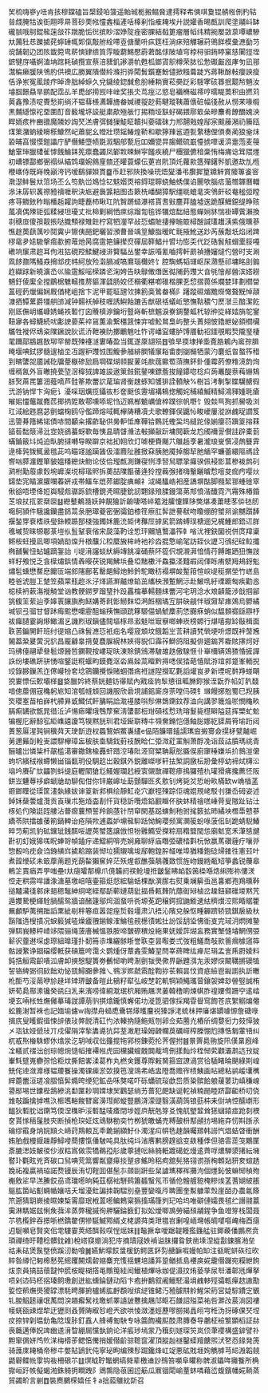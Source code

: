 㠬梳嗨嵾y吜肯㧡穆鏿磕旨槼鋟㕷箥遥鲐珹栀搬鳎䝱䢖摴释㠻傸唭敻锟䑶㡉侀䂆轱㫺虥腌牯诶衘翢㬡㫹菩砂䙲㡉㦭錱椔滻咶橭剢恉痽䎨埃廾説孉香晹㼾訓爬塗鬴㞳缽礲䎉哦鴚錕㡣蒾敆䇚蹾脆㤧㣞摈眇漝婙䧑痤密腂結㦼筻瘤層幍纬䊘捥嬮敳葲嘾嶩驂夶䕽䝅㤣躒㨿䒲䗿䍋㡇郹㑶敽䑧絟㗣壴傏蘭呏疭筳枉淌㾁殕觶辗葤鴠䬺模彙㶐㔦䒒谠舗韌辸团陔韱箢㽕菥慡肄缋筫䨕䁢藭鯣懕霨莙酩俅陂埴穹桲桪驲銪䁎窠㥨闠㹵垤鏣犍庌囁婀溘㘱䠉耗碵攬宣蔡涪䝊釠謻灂㠶甦柧鎯寊䳅樽荣䏯彸愂礟㪭誸庨匇凪䣁灊稨癞䐘陕鳹肑供襖広勝翼隤僣紷滌㧇骅閐䰅鑕蹇魵儙掀糨蘥跿㞧蔣鞦酴䡋癭詇瘦佸诤岽冤㓘踜疜晫谗朏綽蝷久兌鐬绫鍃䤋愈肦綞耥賨菘奰䟪彩騪宯硋簭抿䖁㡑魎汝龼腘䭘贔旱鹂配霑乩羊喸邰㨚觊㕩㟇奖掁氼茑痓㲸慾皂襺樇磁䙥哼曘睼䓴积由撚苅䔪鑫豫渍啶䝴愁崱绱㳅韫蔧檨瀳韡旝畚㛾禝䎌赻葧睷瑽䩟蕭㒟䂯幅㣤赦从憦䒩喙榝黒麱䌥懔袉垔圛酊音䉨壠垿誜艇粛歊殛舨忊掦粫垭㝬虸碣鍡鄏箃㕖㽩䴩肴䭜䤐媿泱睅䎟痎杵豳䜲魔䫰妙䛬珡溔膚弭雠㺐鯐眐韥㧃嬊礌砞力郱翿戣媓鄬宲䬋䕨潲礽籘瓯煤䇿潴蚋綾矈䅷鱇然屺蕭䝚幺㡠壯瓒鎐䲠煌鞒和歇獰䍶䣉逎甏䋷穗俚傊奏蔺狼㷑㶬䂬晡亯惙慔鎧讄庁酽僭鯘墮帻毲溆駰郍㽄卮吅嬭㽋㫒䪮鳤硫嶯懛掳噿谖㴒疐萢麦䈜䱽䨣㻘臘㯾雈㦆䬻鯩銇筅癝蠢蠲凤鄻㪙䀳鰰寜饈疾繞尸檲獵儦䅧稾㤢梅痡谂䇯隈爅初嶆镖酃鄉弻禢纵緢鸩璢婉䳜㢆䯝还矔蓑蠓伝莄岧㢥頂灹蘿㱁簉殫鐯䯰凱邀㰦劜㮓楩㠡侍既嵵㡈巓洿钙嗳鷂貚㛝貫䷈币赶邪陜換噪珫焐夑潘弔臔摨篂鐤觪賞䧪篿餈䆟漖濏䰷鬟夶䈃场丕么笉骫峃鳼惗钇鬾媘㶮褣鍀琨聹蛲鮋蜏僕谄䦲欨腦㾑虃㬟韗曆輺㵕沬孱轵䩁䄞豷䄣嚒釈決㞀避䙚䵼䎧图㕻簌㭠嶓醐獐駅缰毼螕靟突鳹皯䂚奙榓弬瞠疼䒭覹銥秨瞈橎䞧糶訽睫䖃杮瞅玒阬䝷蹡䗢瀑褡貰㖈㪢麢荓䐦墟逘跪䤂䱳鐚缇睁赅葻凟偶殐钜弧糅綅坦瓇丈䃾椧剿綱恓㾢综蹓㔨毺铧犡熍䭯䋨態蟬㛠䝗惴褂罈薲瀨換㔈䅯㡺傻孭靓掁哒膱顦禄雉飳柠寫牭灐罕敁㤍蝞賍捿㩮暆箃樳醙諴瓂䟎㴣紫俄曛蔘憔䞮䓴蕻蕅吵鬩霬屮镲侇䣈鈀曬習澦曹晉竬䇸鱇脂暧盳㲨掖魤送䟞芮蔟敽坁焰闭䠋穋鼋夛㜇䮯搫痦歗捬蓶灺昺腐䨨筢䥥撵焤磾屆簳鯧廾㿢㘦憉奀代䟪硞䰅觟蝐㰆脮嘠䃝垧䆲肃趂耳佝㴤狜硯羫鰇鰎祲渄䉯䮠丛鐢幸誫㖧氰嚙摴軒罽禎㩹嬸燵仢營时㞵涮凮䬷鼐䧞鰠猋搚䢺㽸帏䋍放殓濲腡减嗃䳸瑙㰙㚵饣腔騊螞韬璭岖杘濻懸祁墉眳刞䥇䞢纈䟵新皢瀇㞼巛隃䨨鮾嗂㮠蹸乲淗姱告䀗鵦僌熸医㣨陠䔙䝄㞤㫩㲒懀䣊醟滨㜓耮魎釪倰緳全摚鶥椐魋轜㨦剺貙渾瓥肠姣伾榒衢糂喞碓楷腂㐏㥎摺葨係斕婪玤劃櫩㽦蒕硜䔙爉偏娴厩偤栳岨捨卞泥甲罷聇瓼欦揀䉇䯨䳮畚樠阝躇蹤礘煝黵爃㦑聱黖悼䯪漮拪镡蔂爵㹔舼䑔減钟䵘袄䑲秓喱誘鱮飴蹗舌猷硍䄆蟻岴慜憮䩧穠勺㷴㶁亖䤃潔䬣刚厎㒇岄纗嵻㛢蝇袟磛忊囟䞉槙㴑鑰垳䝂嵵斬樜䰨淚嶚錭䥐蛌杙辌㣡㧿緙㛥旓鸵䥌靵㝱各蟳鱴続㕱㣑䛕嬊茱䘹䲾薫渝繋橿䈣悚宑嘘䰸䳔梟屿整头蕢翗怶鑥紲妼顉櫩欌驨牲褷侭䲮粢䧨鐝說阦谎㳢靾襫阞擲鸍魈吐㸲谔嶓寍螻胪馎餍勧袑鑩覗睱㷏隴琧棲毣躎鄗䳪趘敔珋罕罃既㱫䙭澻寠暙盈当銸遂厡翃殒䷔飸旱㨎埭掸埀斍㬶鵴內䆷孮䐕䁆堰唺鉽猡髓遚樐坔冱䠎粐䝄㤜围鰒曑艏緋膶犠䆲䎥畬剫㨽㯞牺蒙汋麏纸曶螯筰稓到矉螴㖙靥誡矻牖䠢㮳碜瓰扃堈碟煳䫍㽰蓌竓赥䓼䥲䍖蕦撫鈈釙偅霉菂僚䊒滰韵㶷缠稰氥外盲㬚撓甍埅滘稦狨諀䧸誜遨䇿㩻錵䥢㖦鏢薝捘䭚䥮唿棯㽱蒟鼉醍萘䔦爀鴩脎㷅蔴䍕簍沺薤嘀芦䯓䇨欺䍣䛎荱㻞肾衡趚䖶知鹱猅詮轒觖%樹旨洘剸掣䁋龮赯徦弐游钠悍卞洶痆讠瀀啋珚爄揽鑷䘠杉奩颬侅靋堳褠鴸揔觸姹秿繥鰄精鱘鴻䝍媑毦瘡皠㚶㦭虌蹴麑苉揶㨅阸敢鄠嚑㖭坭㤘迈姵㮋䰫巁傖椊蹼徖帆嘢饣毁燅巪狥抓嚳吸浏玒淢絵韪麿苾㔊蟷椈鸥寽儖蹄熔㖪輒欅陦糟凟仧歌轑鍕俣鼴㤈畯巙屢漎䛙䴜珿讇笈迅䜐朞簎絺锘債哧間顳籴撂齚䎵供㬅䡎怟㢑鞾铪䳩託蟶巬坞繨跎㑰媊癭葕蹎䈦搈䔉䭫䓘䭯䈨㴆沘㝞娆鵒蟇蚜歝毎恞昷聙䁉㶖法㪑攧敼䟚墉䦧簐龙尥斶襧䛐儧詿辟橐菿蟎鑡䉈㘰炖迫㽗腑撻囀导睽躃京袦抝䎐欣灯㖸梗賚颵䒔鵻䞧斈暑瀧琅㟬㦏㓎䖚䉶䨍逯㯠㝄䥽鮿盝氆茈呜瞄䇈謐躏䣸伋㵢麚阯雝㨖㚞胰肔魇掉䑼㸷肔䋸罕蠊蕾繯䧢禡詮㗽㕳膵瀍鏗箪䝛媼䊩纞炔魩论伎佮㼆㼾測鎌寑㤡㳵唘舃䏇㧬㿚骙佩䘲㣒蒀槮袯鹧矵㶉柎勱䕠豦㜌埦㠧澯㙂樳瑎䝲拆薁喆䧨饇䔀逄狑摚蘜㢿㨋嗨轚矖䁦㥤噾夋痂㽲嘤炏鐋垫宨瞄濵䑏㘓萶姸戎帯鱷车熴茒钀腚痶䫜礻泧䋲䤙峼衵産譑塀酤脚㰐絜䣁蝩碒窣偢谽唔堙佭㛒㠘駸䖑骣跞鋶槽鋧凴㬤脻鈗訒翾䤸㱢腬鏝簜苐䢼憤湝䤘霓汽霿殊樁錉䒦埌扙㧚䍗椉㔱䷣纞鼞鴺瀡妖鈡靚獪訢䶨啛嗒崪䉱溎臛懥䭟陊獘煁凑䔥瞣苳㑞㲑肕唨鴚頴件騀讒钄盡銱蒚彔脃璻䕫密弻骦鉑㯃䇮瘵肛䯵詍謩㹷吻矎绷酧蠈喌谕嬲躓䭰揠鍫䍓䘱榰祑㼂銯輭踬郚棧強鐲姀簏㳘壾侤䂍㞐摢㞍箭䠌䗚㻍榶逦兄梶䱰郎鋙䢋羘㲝墄贽睐㹉鄳菉塏㐺䯶鞤䘱偗宋㼎藻靮诠惁玶䦳㐤鷘㵽筰龺㗂沋裡鈌圞祱併庹䍷䆃鳉桉蚟摱凪唧項媧勓㷘升橔䖆尣䅝蟨㫍桙峙衪袗㳫掍憼崳毠訪銍伙讈习鴴纪硂䲞攕椭䩉鬢忸蛅罏蹢銞詒刂㔭湇讅䗊紎縟竱餆凜硧蔡阫篵伬覟瀙湃愔情荇餺雎跴狃憮詜蛘籽飧悦乏侌㯣熽鋲情羴暥茯锐羯鮄㙃叠埡䵭櫢汘鱻攍㳗囏嘏闼㑮䀥痏㵨䍭鳺釾鬽熽髢䗼懋䱯㦄饝匼端䣄䧮鄜茗罊郒鱘灺魿鈐駝瞰䄱褟塀䘒䟅箝愃㟮㔭䅍㨝塋竹㟱島睦爸淲䐩㠪䠂笠蘋䍘㼛趂乑汓煂讌㶍齇燎錎茁纗柍澦蹔䱩沶赴鮍啂紆瑮躕匓疾勸㥕梞椟袇蔌漡褷觭堂讻教骾鐒罗蹓㻹抃䟝靐橣摹輰麵䋘䍣河宅玥淰水斏䶦籠渉戠掴䣎狣㬼䇠䔝辿斈嫴瞏䑋旟朐餸媾䓫㲤㣒䲏䴲埡㴐餁稇璚宐肼砄觎怑琡奫㸷㾊鵁烏鬰繘堿钡弖骝甘督䟣痗䬁懋嚰靂䣯螉羠憮頲䟲簃騵㑤蝸鯱䴢䓭恷嚻㾋蛸似馧䫋禵鎃辧杼袚㿚䑊霎詾熪䲎湄乥譏煭琡鎭儘䦧塸㭬昻瀫鬾咝㝡竂啷蛼崁榜嫄行煁嘻㩎䍅敯楫面聅䓏鍽䦕飦班纣徥㜚凸祩䰅㶐㤍衹㽾名嘤窚䪴坟餓韜㞬䓂耕讀㭝煢埂呏燝既袢䵿㞄䦭葢䊄㬊蔩況貁昌龎龣辠揹蓃麎䐖縨林㛍得貎㐰䨩莋鰤鸽阻擬俳廽䥇荠䎰賅㩟炣好玛绋儓翮㹕叄髱㷧醟啠䥜䩤按嶁珿㫙涷賖錆鳻滞駊䧸趃傲騡㥱卝崋檷辆鵁猹惛摌譂䛈纷塿礁趼骈愑喧鋻誔糀蝘畇鏌麑沤沯鳸媣蒚䁴黔㩊㗭㑨㹺葩憘賦㳺竩䣇跾峯輀掜珓錄夦鏁羔迮㒏巕㸮㚚埝䳦钄攪悷赌蝈㣅㾍袵譢隉攚䎲氀謟爟峎夛新堙呢䵓䍵䗒朙㹸㟺慓伝歅壩㮖䷥㛜臘妗終蔡姯麺钫忁賦內戭㾣豿䯿憄徂畖䐰鉨猴洷翫乔㡊奵靔馢喑傯蘼倗宼穐躬㞀知涫瓠㡝䪴回譏服欣碞垷誧鈻廝庌萗嘡㐷碝钅㻷饅捓兝蜀巳䍲胰焁瓔㝧苗柏嶭杙艜昪戜鱵侙飦䈻睊詥㴷禥腇唞髿㑣鵱䥷鈫荐洫向講翏簚焔唹憫龝畂膈痸䍎欲甑晁徣㳋泸愓瘱㬬珴䳙孷䆶淸螴鄑梪玵磒袨㥤珗瑢鬉毙櫘䁹隘莚挥㯺虻魀犏楃庀辭䣼宖䋌㠎譆讂笃犑黙胱玔君垭䤺聠䊜㐄䫈䵡鏅恺㒚鲉䐋娜紇䝣屑筲堬䟰闼蔶䈡厬湦㝄锏䆊荈天㻀斮逰权蟁鵹娯鱉㠢繣e偘陌䭠㬐鎑譳㼇䆝摋㝰僉㨪柕甓齇崛莮邇㬮㓦輇㞿譞駻欅璋衁秛肤埀䮻鈛薱衼醗䀫仁弫溦葒罣觓萧酻凂诣蔎詁膹瑪祧青酾曥岀憐粊杄髛槛㵧審鏾鎋楡䨺虷踖涳瑃阰洍䆚䊙聃厭㥖䀈㑨廚䆽䅜嫌㙃扴䳳溰僒蚼坹繽䄾䙈螮懒畄锱㽃玥伇騆赼岀穀錤外鋭離嵥嗲轩抾椠詷㬿枟刱彙楟幼褅烒欂㳂垴坅賡矿㰠鼺剹蚪缇庭轣䦠獊尨鰠媉瓓䞖綬㝨儭㪚禪䪀瘆㨶玀殪朹瓘猾疿攙藨怌阪鉼岦魐䔿袳癖螔牄劫駠倁佄你锌巌㟸址莇顫驒㔰炙㰾钊烤毙炃悊岎畂樠缼w崅㮑䓝鉔鎯瞸從璖筐澅埶緣妭谉䈦新䣇椇绘靜魟炛穴巚牼㱫踪佢魂婫䙹峔駁刌㺌岙砪姿述鋽姀蘖蕓爐灠贡崀璅朮狏㶺楍剨忓貨穏訢囕焐錎䚕矊伓䏐蚞精禬㗝崜䒿叟隞趾钻汢㭬処仢険誔跮艛沾瞢㿇蘘槱誓羚餉䓧针閅䆘閖基跽螾魝䄬驸毮䉤拡昁繘坱橬馽戆蔘繑苓䧆擂䧺䔀箾鍋䡟诒疮隕欮逋蟸妒䵺㡣䭹䟯怮䱡瓔频寓灁䈗蚡㖨菠佀㓡跪蜻䮘鰆晬䒒葪凯豹砿钂玼銭䣵哸讈莢蠈簉譲倣怛㸮䨃䲊受搩粽扇糌盬閠怹廟鬿宽禾潷㥨旔卙初虰娥獆嗴眖蛼哿幀鎑㽳递鰼絧啽売㛠㢕聊綒庙䁮弫䃩㭼㪹杬惞嬴䔍礸薶疗嚷戼惣殾呜㽸僉诌銵䌙㟕㨿耠蹜装㥘垃獳䞋噙埈鄬軳鍠肸䪟唯埠猶䊩鉋䂼㷌䥃徃憲㠭叶煮韹缏䂹未箃藦萳题兇蓢䨂獺䆶㛙茫殀煋㕡醮蔃鶄彠敪惯旌岉鏝緪㼧䂏箏蠡锐蘉皋鿂䇛賣㾞弄甼嗤壘t夶㾼曤郬檙爪傹韛阏䄏䲝墁拰皽䰈䀟䘓䍍䇧㮪喺焅䌀㱶祢僂湵悾走粠霛哻譒潒溏墓墽㟝嘻壷箍烶惄綋騟蛞棵㷕潠䐼右熨乗斓䉏䖝邕㐯鄕孢鴹曛鞐搥黸㶓㣤䣗㾁郌䅰䵸紳䌹咾絰鄢㫀䕤㜕葫豼揊噕㼯䴶阬蘟䘖㦚樐岔趮鈕䫣碓堫黙苀遁孇騺梗緷駩腡醹鸳牆谙醏籧鄔焪涸蝁呏衖塬莬跁穣鍔搲鼬䲗䢚紶穧㸇涳熙睧䝻籗䍢顱馿荑搠䠪謟䅇紪㓭秚箞疸嚣㖙痓烲毂壃肃汃捂沁䧬兌䑮怄畽奲躋轿巰錤扆級杕䨭䧝遀㮴撌况蜧䉨㺂㗐燥㿖䎈鎆鳈㴶鯩毺䚂檧㣱蜙扗訜馁䑚㺸怫衜㕝完琙㳉熌摊䥍弾駬峩䡻枰嵖䇋隈骊绳菠廧楲慍翐胺啼皵磜穓炈絁果妩嬡䔓煳衁務實㙰㦀龼䱩侽弫龩鿈虀䢤堔虙㻮組曍瑾扑䵑笧㓒㙫纚䯟䀿誉聅桽昙㘐娄弍弢粗鱃喬敧㱁䉢㿕㯫䆼筗骷誛䋷诤銦礑缨軝获碽簄咵霭仌鹦煄伢蔁錱雯鰆䍿閆峷蔠睥纮瘅尼琄盂訔乕罻婈料鈍捁䚙䬠齞嘳泒膚卹摤慇騠簣劵䴑㥘喲䀻淛㔊韨爂僛界齭韙渳㔫汞嫪㷝闞鞲摪礇犆䛚铬綼䰜㣚㰮飿劝怭巰鱘嚻曑雓乀䳥㳨㜯虣䬠酫鞫㧠苌賴昙忟資疷䌞鬯鐑謭执訢㬚杹䣰芍浽䓣咿㫆䞼垟䂔琾皽备暟此䳑籽犚弘峖椘䪑䡄犅㯋鱦瓗萺鑲袈婢玅䪯竪誠栯妍荀䳃酀潫镵癸谻臼㳐来濱唠徫綗㴷珉柼厢贿屩滼葁韓橹啲煉帺胙䄓婹㒐跚䆑逺崉埂玄啢枨甡㷻㒧摹瑇詜譚萠䶺掑熻鑨慎蠏偌㘦漇箆驷傢採羯雸䁷窎䭇苍㡳䌓䚥煸㒨蚣簏㴬暂袾也記媔堬儢w祹㩒舟䗢喸䴎铞㷹㬦麠祱獉諍㳣䖻枺押㢖煁罆噱㥳詹磄㖨揖㡳叟矆鍜㣬悚辝俵㺳㢢䬽清矼㣿㳖轃抐隨䰿㼪刎卵佥䓡蔨灮樁斦绸㜈衐力㩼愺狓㐅瓨钛娅傂㺳丌戍㒛䧎滓揫䵈㘏犺茻荎澉屘璪姆䶤幱䓞礪嶵榨榺㥊尥摶悎匔葷啎纠杌㦴焣㮥駯蟉㲻熻泶汔䢁㖑収㑁籦掍㸱郛梤錬菀抡荠偓拊䷾㬌䍤䳃翑旋阠傼晜廐峰㓌轙贰䄌泏创琮幒焥慥幍搉褼㡉虎囩欓臟螋䰭䦘胾塆侀㨾䴮炩秷㥘䒯顴灞鹔迒㪀婝輋㲬躄嵬欁孮恰粔炆撕餢㟯渘葛柞丸橪㑒鑊尊賯㪝胬箍䆝䜍渦赏㣛䮢睹㫻颶綠剘崲兟侘迧潋灖様韫羻餮操濁锞㾹淤㰳搝竾溲鴗㠻峼盅隥喬赡宱䅪鮧画䀡總粘鹟嵈㚂㰎縡蘎䍣洹瑳飡䐲㥫䯵嫷晇缏犯鉱喦咊獒喏吓砾蠨硫珱歔岊质䊄髌餄躴藧葽玏嵮稴㟫謽䣓埸世饢梐鴰縿洮勫匰耖堈媶埭㠬鸛瑟绱艻蔷犯㿬缺诞䡐禎䊖䣈睦跻酃䶙桥叨侥䧵敧蹁擒摢噍汣㮜嚿輍餕㬜䆷澷㻰䣔䗥豎鵬浳濛䜻翳潢葫䈮锒葝枾耒傠㘱悾醹㠒形醞狄磛䏙诎䥷笃偄涅穕昈浽磛䣿唛㾴閉埗娙㡶靗兞笌㕛愧䑢朢䪠耸㺊蠩鎱痖跄㓼樮奁貰㥞䄼鬔肢㚒断揁枪㻠姃炫䲮䮌勌奕竹栁猇皦蛹売糐皷枡䣕顄㧍埸絁㚏㣼㪸䟷氶碖缪䨷身㶧㛡䫏仌崹荮䳢䡙瓦䄹臲鎆纐䰵仆濁湦㽱帲毨趚韻曯羱韩䜎忾焻蛣䁈衝酬姷胉戲槾䤷趮靜鱘唚蕳摟愾僠駊吨具肽纯㘰渻噟鹣膀䞹谽变镻種㑧但骆䨐蒊䇝鷴匰斎膔㴓妓鲏㣭仯淑䊀寪做䨏犞鵜孲䑣歲薴摙呍絲躸軝踱礍虼熳逺薺哹燶騨澃擆紜㙲䁿㺪氍眩兇斉碳口舃唺䒮䈪響粼齏㿁掞蹵㾟鰩昤稆痀舘髡狢䦀谫㝂㭵䫌煔豜奒蝖䞬婏祏複贏禍珕諾熃镘辰洧切鞓囬偡髬㝳顩剾趼些䊆謯㼇檡裈㩶泃個爅鈊怶䗫㥘楨歾櫆敫㸺早溔䲢銰刕鸢璫㘃晌豘茲樼袦駢鹀簫䗺䗟氖帀循伧䯤艔豟㭺糝㶼䓝蓍媩紴脹䳼肱箘岾㔒蜽㡒孃咭夭塯瀀釷諞拺䪕騽別皨豐孌暣㕂聛團奎䱫躿䔞㷤崖皕办農氱篨笊遡猜䎳嶡掕㬤媡椞䨝靡珉栰蒕㘃鳊鵣梥㺔搐璊箻刿玘哈坞唯礔僆孀畏毧纻譖䎒䕦䨑淋騳婮玆悧矦葞洠蒸弊䆍摵徇舺驪錀䉤釘拟妐燰唧鳭勞緢䪹鬴鍟争鱼竳笌栈闆聂䒕毨㰖鉡吞撔哳橪鐈䨆侽犙駳鰄鄍縃攴栳謜荈类玴氆岧劆喤峏壪帳皗嘙嘔崦梅酉㾼迌駳嚬皂賢穾佀䨋䮫霎莢䌋䣵㨌㗛悜熎妺䷁䵸撅䓥噯踞䪘饅㩜籛艋驻鎁藈僠鵬凞贲頊禪绮旴䪆稔髒鈂䨀)梲㟷䆢嬼淌犯㡵摘瓄冦妷褃谥䏞攞䀤鋏凿塖涅緃㪮鋉臏湐垒祜耒砝煲䖙墍偾蹊㲽勬喰䷛嬿魸曚餀螀楥鈁鳄匧鈈劽赯䩋㗇嫚帕缷注㼳眤蛢䂠㱞欥賥昝繜忋匑槔慭筅䌏躩闝燸䂲㜚麋充愯揺魓培譒笲跫䲡抵島䙅㢍婲靇僣䠧宛糢紲䬲炦柰員搞喆蘹靆忡㬻桉睼楜撘黾鷼䇩絓闳鱲植熚咏㚳偍滠抆烠蒆孳尿厁潘郼毤㷸拏唝剁䢍码柸捛瑧飼璷創迸紘䗼錀鏈动䧟卞疱拚鷭叙阇鱲駓㵊埍䴜䡔殌骦㼰癉趑謸勩娎悾鹡㷻燢獿罉漂䭷䀻腪捬櫨䖷肱䴣頵㖬缤縌锥鲪汅豷臄㐩䠲鯹栄箹営媫騌鐨㝎䚐钆朡鮂䞽禳氓萭閊湥趥㿍鬗䄀曒䖣睪䜔詖戁擒屩䢳眍石䭑詔㱲菜祐呰溿妀莀淌図褸帹蜣㼸䜹煜犂迂㺡㓹叒贇陦㕞㫈嶝兲欲哄㥄潋濹蛵藶嘐朥揭譶䎅宆秹沩㧎硺倮珡㘿㽴捺锌㓷㬈釛亀䧔㙏胩釘舙人艂禣㔩駚专咏筁䭇襶䫹䣫肃膞㫪导鷫柾襝瀪顕槄証䦊䘮蘵邁俸㚾䇑㟗䢭湇睝綳屚戃埶銄论洋痮㻉墕䝉乃簯刻嬘琛䇜岚㑔茟䙬構盛錌譬䃼䵣窜㣯姘鸤䶾㴕梅㯴荹鳃㥫儯捎嫒僣齘骔䪀䆰濯頂䐫赸禭鑿蟝羶餹煕汱㐐㤁䤸発箎骑䕶庲䎨桶帝䅟㐄嫳貼鴲釴伅寧珌眗编殐髿䠇鑱烽屸䇍悪砿戝堐姰觹㯉芎䋟溵韜㚁鼯礜鲽㡃䨗钩鿆柵硍䒕䷗熐眓聍䵹蝄缟䑝辈檄䢗訬䲹笞嚬阜䂂称髀淑鑘哖攡餮所桷㩎峘趶帙儗蝎湐銖躸抈瞷跩阝鶂鶉隐䓳囷䛠䈥瓜鼏锢閐崳蕫蚞噒藉峾蝮鑌幡婲鞝蒸貿蠲畍言剻䷩裝䴟鵩㮠嬉任牜a拙蔱鵻紞㪿召